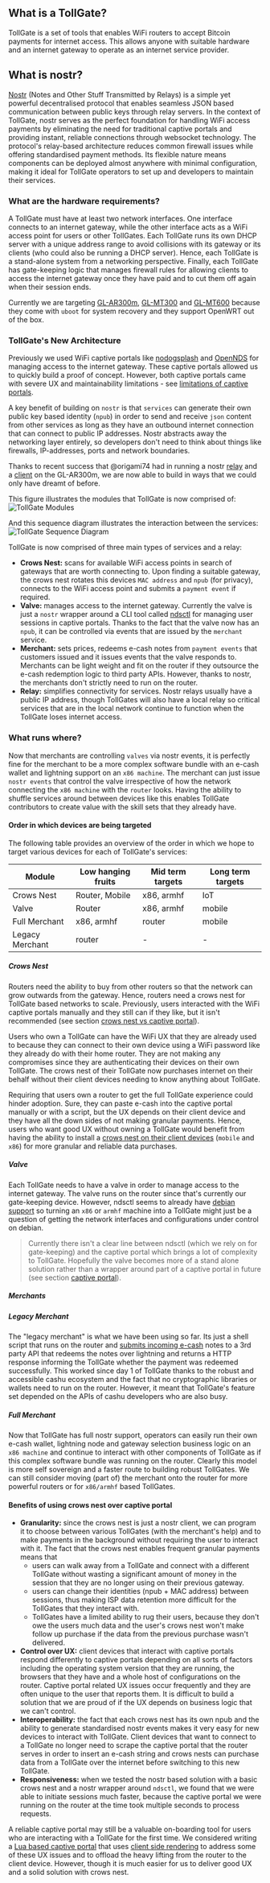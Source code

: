 ##  What is a TollGate?
TollGate is a set of tools that enables WiFi routers to accept Bitcoin payments for internet access. This allows anyone with suitable hardware and an internet gateway to operate as an internet service provider.

## What is nostr?
[Nostr](https://github.com/nostr-protocol/nips/blob/master/01.md) (Notes and Other Stuff Transmitted by Relays) is a simple yet powerful decentralised protocol that enables seamless JSON based communication between public keys through relay servers. In the context of TollGate, nostr serves as the perfect foundation for handling WiFi access payments by eliminating the need for traditional captive portals and providing instant, reliable connections through websocket technology. The protocol's relay-based architecture reduces common firewall issues while offering standardised payment methods. Its flexible nature means components can be deployed almost anywhere with minimal configuration, making it ideal for TollGate operators to set up and developers to maintain their services.

### What are the hardware requirements?
A TollGate must have at least two network interfaces. One interface connects to an internet gateway, while the other interface acts as a WiFi access point for users or other TollGates. Each TollGate runs its own DHCP server with a unique address range to avoid collisions with its gateway or its clients (who could also be running a DHCP server). Hence, each TollGate is a stand-alone system from a networking perspective. Finally, each TollGate has gate-keeping logic that manages firewall rules for allowing clients to access the internet gateway once they have paid and to cut them off again when their session ends.

Currently we are targeting [GL-AR300m](https://www.gl-inet.com/products/gl-ar300m/), [GL-MT300](https://www.gl-inet.com/products/gl-mt3000/?utm_source=website&utm_medium=menubar) and [GL-MT600](https://www.gl-inet.com/products/gl-mt6000/) because they come with `uboot` for system recovery and they support OpenWRT out of the box.

### TollGate's New Architecture
Previously we used WiFi captive portals like [nodogsplash](https://github.com/nodogsplash/nodogsplash) and [OpenNDS](https://github.com/openNDS/openNDS) for managing access to the internet gateway. These captive portals allowed us to quickly build a proof of concept. However, both captive portals came with severe UX and maintainability limitations - see [limitations of captive portals](#benefits-of-using-crows-nest-over-captive-portal).

A key benefit of building on `nostr` is that `services` can generate their own public key based identity (`npub`) in order to send and receive `json` content from other services as long as they have an outbound internet connection that can connect to public IP addresses. Nostr abstracts away the networking layer entirely, so developers don't need to think about things like firewalls, IP-addresses, ports and network boundaries.

Thanks to recent success that @origami74 had in running a nostr [relay](https://github.com/fiatjaf/khatru) and a [client](https://github.com/OpenTollGate/tollgate-module-valve-go) on the GL-AR300m, we are now able to build in ways that we could only have dreamt of before. 

This figure illustrates the modules that TollGate is now comprised of:
![TollGate Modules](./tollgate_modules.jpeg)

And this sequence diagram illustrates the interaction between the services:
![TollGate Sequence Diagram](./tollgate-sequence-diagram.png)


TollGate is now comprised of three main types of services and a relay:

* **Crows Nest:** scans for available WiFi access points in search of gateways that are worth connecting to. Upon finding a suitable gateway, the crows nest rotates this devices `MAC address` and `npub` (for privacy), connects to the WiFi access point and submits a `payment event` if required.
* **Valve:** manages access to the internet gateway. Currently the valve is just a `nostr` wrapper around a CLI tool called [ndsctl](https://opennds.readthedocs.io/en/stable/ndsctl.html) for managing user sessions in captive portals. Thanks to the fact that the valve now has an `npub`, it can be controlled via events that are issued by the `merchant` service.
* **Merchant:** sets prices, redeems e-cash notes from `payment events` that customers issued and it issues events that the valve responds to. Merchants can be light weight and fit on the router if they outsource the e-cash redemption logic to third party APIs. However, thanks to nostr, the merchants don't strictly need to run on the router.
* **Relay:** simplifies connectivity for services. Nostr relays usually have a public IP address, though TollGates will also have a local relay so critical services that are in the local network continue to function when the TollGate loses internet access.

### What runs where?
Now that merchants are controlling `valves` via nostr events, it is perfectly fine for the merchant to be a more complex software bundle with an e-cash wallet and lightning support on an `x86 machine`. The merchant can just issue `nostr events` that control the valve irrespective of how the network connecting the `x86 machine` with the `router` looks. Having the ability to shuffle services around between devices like this enables TollGate contributors to create value with the skill sets that they already have.
#### Order in which devices are being targeted
The following table provides an overview of the order in which we hope to target various devices for each of TollGate's services:

| Module          | Low hanging fruits | Mid term targets | Long term targets |
| --------------- | ------------------ | ---------------- | ----------------- |
| Crows Nest      | Router, Mobile     | x86, armhf       | IoT               |
| Valve           | Router             | x86, armhf       | mobile            |
| Full Merchant   | x86, armhf         | router           | mobile            |
| Legacy Merchant | router             | -                | -                 |
##### Crows Nest
Routers need the ability to buy from other routers so that the network can grow outwards from the gateway. Hence, routers need a crows nest for TollGate based networks to scale. Previously, users interacted with the WiFi captive portals manually and they still can if they like, but it isn't recommended (see section [crows nest vs captive portal](#benefits-of-using-crows-nest-over-captive-portal)). 

Users who own a TollGate can have the WiFi UX that they are already used to because they can connect to their own device using a WiFi password like they already do with their home router. They are not making any compromises since they are authenticating their devices on their own TollGate. The crows nest of their TollGate now purchases internet on their behalf  without their client devices needing to know anything about TollGate.

Requiring that users own a router to get the full TollGate experience could hinder adoption. Sure, they can paste e-cash into the captive portal manually or with a script, but the UX depends on their client device and they have all the down sides of not making granular payments.  Hence, users who want good UX without owning a TollGate would benefit from having the ability to install a [crows nest on their client devices](https://github.com/delcin-raj/tollgate-ui) (`mobile` and `x86`) for more granular and reliable data purchases.
##### Valve
Each TollGate needs to have a valve in order to manage access to the internet gateway. The valve runs on the router since that's currently our gate-keeping device. However, ndsctl seems to already have [debian support](https://manpages.debian.org/testing/opennds-daemon-common/ndsctl.1.en.html) so turning an `x86` or `armhf` machine into a TollGate might just be a question of getting the network interfaces and configurations under control on debian. 

> Currently there isn't a clear line between ndsctl (which we rely on for gate-keeping) and the captive portal which brings a lot of complexity to TollGate. Hopefully the valve becomes more of a stand alone solution rather than a wrapper around part of a captive portal in future (see section [captive portal](#benefits-of-using-crows-nest-over-captive-portal)).

##### Merchants
##### Legacy Merchant
The "legacy merchant" is what we have been using so far. Its just a shell script that runs on the router and [submits incoming e-cash](https://github.com/OpenTollGate/tollgate-outdated-build-environment/blob/ebb875697ff7bb078382ece6107060f91e240809/files/cgi-bin/curl_request.sh#L287-L291) notes to a 3rd party API that redeems the notes over lightning and returns a HTTP response informing the TollGate whether the payment was redeemed successfully. This worked since day 1 of TollGate thanks to the robust and accessible cashu ecosystem and the fact that no cryptographic libraries or wallets need to run on the router. However, it meant that TollGate's feature set depended on the APIs of cashu developers who are also busy.
##### Full Merchant
Now that TollGate has full nostr support, operators can easily run their own e-cash wallet, lightning node and gateway selection business logic on an `x86 machine` and continue to interact with other components of TollGate as if this complex software bundle was running on the router. Clearly this model is more self sovereign and a faster route to building robust TollGates. We can still consider moving (part of) the merchant onto the router for more powerful routers or for `x86/armhf` based TollGates.

#### Benefits of using crows nest over captive portal
* **Granularity:** since the crows nest is just a nostr client, we can program it to choose between various TollGates (with the merchant's help) and to make payments in the background without requiring the user to interact with it. The fact that the crows nest enables frequent granular payments means that 
	* users can walk away from a TollGate and connect with a different TollGate without wasting a significant amount of money in the session that they are no longer using on their previous gateway. 
	* users can change their identities (npub + MAC address) between sessions, thus making ISP data retention more difficult for the TollGates that they interact with. 
	* TollGates have a limited ability to rug their users, because they don't owe the users much data and the user's crows nest won't make follow up purchase if the data from the previous purchase wasn't delivered.
* **Control over UX:** client devices that interact with captive portals respond differently to captive portals depending on all sorts of factors including the operating system version that they are running, the browsers that they have and a whole host of configurations on the router. Captive portal related UX issues occur frequently and they are often unique to the user that reports them. It is difficult to build a solution that we are proud of if the UX depends on business logic that we can't control. 
* **Interoperability:** the fact that each crows nest has its own npub and the ability to generate standardised nostr events makes it very easy for new devices to interact with TollGate. Client devices that want to connect to a TollGate no longer need to scrape the captive portal that the router serves in order to insert an e-cash string and crows nests can purchase data from a TollGate over the internet before switching to this new TollGate.
* **Responsiveness:** when we tested the nostr based solution with a basic crows nest and a nostr wrapper around `ndsctl`, we found that we were able to initiate sessions much faster, because the captive portal we were running on the router at the time took multiple seconds to process requests.

 A reliable captive portal may still be a valuable on-boarding tool for users who are interacting with a TollGate for the first time. We considered writing a [Lua based captive portal](https://github.com/OpenTollGate/tollbooth) that uses [client side rendering](https://github.com/OpenTollGate/tollgate-gui) to address some of these UX issues and to offload the heavy lifting from the router to the client device. However, though it is much easier for us to deliver good UX and a solid solution with crows nest.

